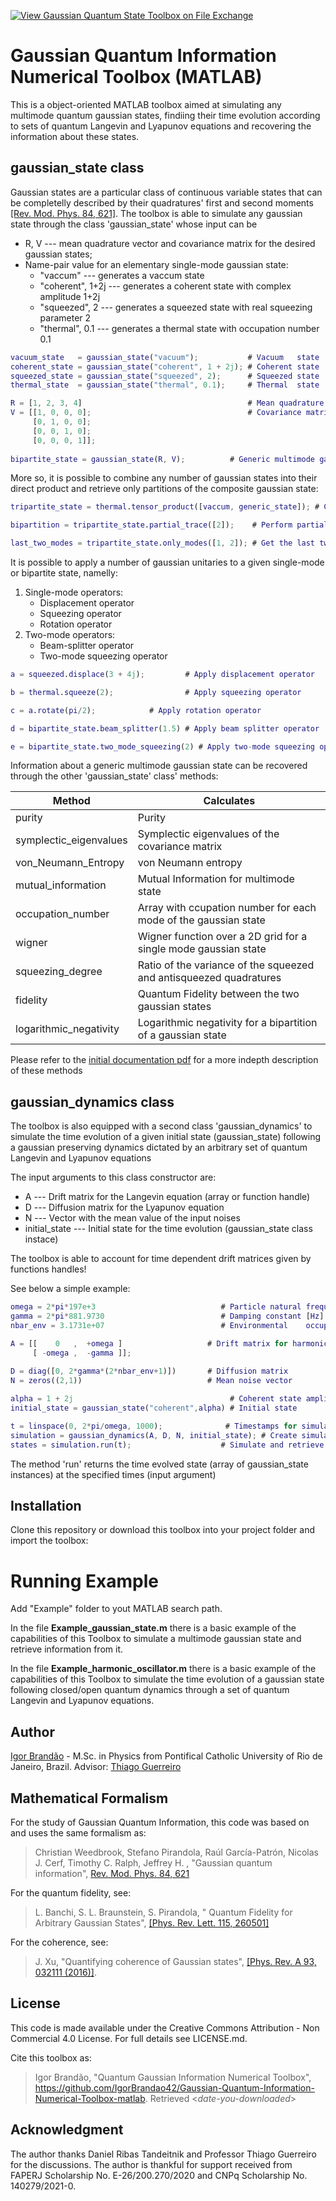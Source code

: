 [![View Gaussian Quantum State Toolbox on File Exchange](https://www.mathworks.com/matlabcentral/images/matlab-file-exchange.svg)](https://www.mathworks.com/matlabcentral/fileexchange/87614-quantum-open-dynamics-and-gaussian-information-toolbox)


# Gaussian Quantum Information Numerical Toolbox (MATLAB)

This is a object-oriented MATLAB toolbox aimed at simulating any multimode quantum gaussian states, findiing their time evolution according to sets of quantum Langevin and Lyapunov equations and recovering the information about these states.

## gaussian_state class
Gaussian states are a particular class of continuous variable states that can be completelly described by their quadratures' first and second moments [[Rev. Mod. Phys. 84, 621]](https://journals.aps.org/rmp/abstract/10.1103/RevModPhys.84.621).  The toolbox is able to simulate any gaussian state through the class 'gaussian_state' whose input can be

 - R, V --- mean quadrature vector and covariance matrix for the desired gaussian states;
- Name-pair value for an elementary single-mode gaussian state:
	 - "vaccum" --- generates a vaccum state
	 - "coherent", 1+2j --- generates a coherent state with complex amplitude 1+2j
	 - "squeezed", 2 --- generates a squeezed state with real squeezing parameter 2
	 - "thermal", 0.1 --- generates a thermal state with occupation number 0.1

```matlab
vacuum_state   = gaussian_state("vacuum");           # Vacuum   state
coherent_state = gaussian_state("coherent", 1 + 2j); # Coherent state
squeezed_state = gaussian_state("squeezed", 2);      # Squeezed state
thermal_state  = gaussian_state("thermal", 0.1);     # Thermal  state

R = [1, 2, 3, 4]                                     # Mean quadrature vector
V = [[1, 0, 0, 0];                                   # Covariance matrix
     [0, 1, 0, 0];
     [0, 0, 1, 0];
     [0, 0, 0, 1]];
              
bipartite_state = gaussian_state(R, V);		     # Generic multimode gaussian state
```

More so, it is possible to combine any number of gaussian states into their direct product and retrieve only partitions of the composite gaussian state:
```matlab
tripartite_state = thermal.tensor_product([vaccum, generic_state]); # Create tripartite gaussian state

bipartition = tripartite_state.partial_trace([2]);    # Perform partial trace over the third mode

last_two_modes = tripartite_state.only_modes([1, 2]); # Get the last two modes by performing partial trace over the first mode 
```

It is possible to apply a number of gaussian unitaries to a given single-mode or bipartite state, namelly:
 1. Single-mode operators:
	 - Displacement operator
	 - Squeezing operator
	 - Rotation operator
 2. Two-mode operators:
	 - Beam-splitter operator
	 - Two-mode squeezing operator

```matlab  
a = squeezed.displace(3 + 4j);         # Apply displacement operator

b = thermal.squeeze(2);                # Apply squeezing operator

c = a.rotate(pi/2);		       # Apply rotation operator

d = bipartite_state.beam_splitter(1.5) # Apply beam splitter operator

e = bipartite_state.two_mode_squeezing(2) # Apply two-mode squeezing operator
```

Information about a generic multimode gaussian state can be recovered through the other 'gaussian_state' class' methods:

| Method | Calculates|
|--|--|
| purity | Purity |
| symplectic_eigenvalues | Symplectic eigenvalues of the covariance matrix |
| von_Neumann_Entropy | von Neumann entropy |
| mutual_information | Mutual Information for multimode state |
| occupation_number | Array with ccupation number for each mode of the gaussian state |
| wigner | Wigner function over a 2D grid for a single mode gaussian state |
|squeezing_degree | Ratio of the variance of the squeezed and antisqueezed quadratures|
|fidelity | Quantum Fidelity between the two gaussian states|
| logarithmic_negativity | Logarithmic negativity for a bipartition of a gaussian state|

Please refer to the [initial  documentation pdf](https://github.com/IgorBrandao42/Gaussian-Quantum-Information-Numerical-Toolbox-python/blob/main/Documentation%20-%20Quantum_Gaussian_Information_Toolbox%20-%20python.pdf) for a more indepth description of these methods

## gaussian_dynamics class
The toolbox is also equipped with a second class 'gaussian_dynamics' to simulate the time evolution of a given initial state (gaussian_state) following a gaussian preserving dynamics dictated by an arbitrary set of quantum Langevin and Lyapunov equations

The input arguments to this class constructor are:

 - A --- Drift matrix for the Langevin equation (array or function handle)
 - D --- Diffusion matrix for the Lyapunov equation
 - N --- Vector with the mean value of the input noises
 - initial_state --- Initial state for the time evolution (gaussian_state class instace)

The toolbox is able to account for time dependent drift matrices given by functions handles!

See below a simple example:
```matlab
omega = 2*pi*197e+3                            # Particle natural frequency [Hz]
gamma = 2*pi*881.9730                          # Damping constant [Hz] at 1.4 mbar pressure
nbar_env = 3.1731e+07                          # Environmental    occupation number

A = [[    0   ,  +omega ]                   # Drift matrix for harmonic potential
     [ -omega ,  -gamma ]]; 
        
D = diag([0, 2*gamma*(2*nbar_env+1)])       # Diffusion matrix
N = zeros((2,1))                            # Mean noise vector

alpha = 1 + 2j                                   # Coherent state amplitude
initial_state = gaussian_state("coherent",alpha) # Initial state

t = linspace(0, 2*pi/omega, 1000);              # Timestamps for simulation
simulation = gaussian_dynamics(A, D, N, initial_state); # Create simulation instance!
states = simulation.run(t);                    # Simulate and retrieve time evolved states (array of gaussian_state instances)   
```

The method 'run' returns the time evolved state (array of gaussian_state instances) at the specified times (input argument)


## Installation

Clone this repository or download this toolbox into your project folder and import the toolbox:


# Running Example
Add "Example" folder to yout MATLAB search path.

In the file **Example_gaussian_state.m** there is a basic example of the capabilities of this Toolbox to simulate a multimode gaussian state and retrieve information from it.

In the file **Example_harmonic_oscillator.m** there is a basic example of the capabilities of this Toolbox to simulate the time evolution of a gaussian state following closed/open quantum dynamics through a set of quantum Langevin and Lyapunov equations.

## Author
[Igor Brandão](mailto:igorbrandao@aluno.puc-rio.br) - M.Sc. in Physics from Pontifical Catholic University of Rio de Janeiro, Brazil. Advisor: [Thiago Guerreiro](mailto:barbosa@puc-rio.br)

## Mathematical Formalism
For the study of Gaussian Quantum Information, this code was based on and uses the same formalism as:

> Christian Weedbrook, Stefano Pirandola, Raúl García-Patrón, Nicolas J. Cerf, Timothy C. Ralph, Jeffrey H. , "Gaussian quantum information", [Rev. Mod. Phys. 84, 621](https://journals.aps.org/rmp/abstract/10.1103/RevModPhys.84.621)

For the quantum fidelity, see:
> L. Banchi, S. L. Braunstein, S. Pirandola, " Quantum Fidelity for Arbitrary Gaussian States", [[Phys. Rev. Lett. 115, 260501]](https://journals.aps.org/prl/abstract/10.1103/PhysRevLett.115.260501)

For the coherence, see:
> J. Xu, "Quantifying coherence of Gaussian states", [[Phys. Rev. A 93, 032111 (2016)]](https://journals.aps.org/pra/abstract/10.1103/PhysRevA.93.032111).

## License
This code is made available under the Creative Commons Attribution - Non Commercial 4.0 License. For full details see LICENSE.md.

Cite this toolbox as: 
> Igor Brandão, "Quantum Gaussian Information Numerical Toolbox", https://github.com/IgorBrandao42/Gaussian-Quantum-Information-Numerical-Toolbox-matlab. Retrieved <*date-you-downloaded*>


## Acknowledgment
The author thanks Daniel Ribas Tandeitnik and Professor Thiago Guerreiro for the discussions. The author is thankful for support received from FAPERJ Scholarship No. E-26/200.270/2020 and CNPq Scholarship No. 140279/2021-0.







